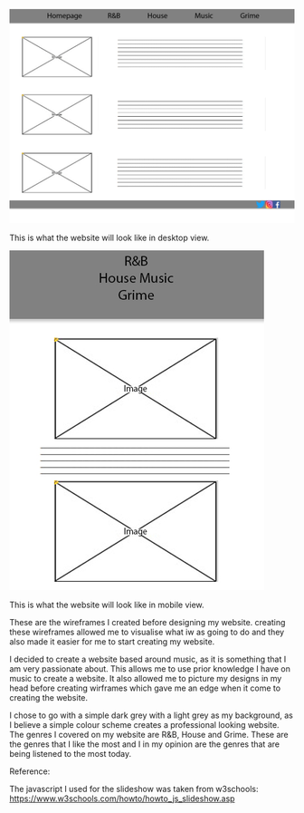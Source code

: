 <p align="center">
  <img src="./images/W1.jpg"/>
<p>This is what the website will look like in desktop view.</p>
  <img src="./images/w2.jpg"/>
<p>This is what the website will look like in mobile view.</p>
</p>
These are the wireframes I created before designing my website. creating these wireframes allowed me to visualise what iw as going to do and they also made it easier for me to start creating my website. 

I decided to create a website based around music, as it is something that I am very passionate about. This allows me to use prior knowledge I have on music to create a website. 
It also allowed me to picture my designs in my head before creating wirframes which gave me an edge when it come to creating the website. 

I chose to go with a simple dark grey with a light grey as my background, as I believe a simple colour scheme creates a professional looking website. The genres I covered on my website are R&B, House and Grime. These are 
the genres that I like the most and I in my opinion are the genres that are being listened to the most today. 


Reference:

The javascript I used for the slideshow was taken from w3schools:
<a href="https://www.w3schools.com/howto/howto_js_slideshow.asp"> https://www.w3schools.com/howto/howto_js_slideshow.asp </a>